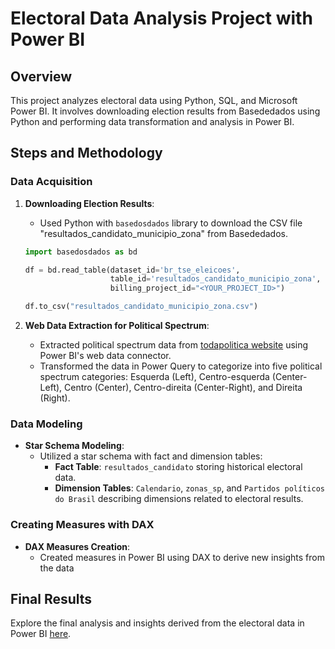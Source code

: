 # Electoral Data Analysis Project with Power BI

## Overview

This project analyzes electoral data using Python, SQL, and Microsoft Power BI. It involves downloading election results from Basededados using Python and performing data transformation and analysis in Power BI.

## Steps and Methodology

### Data Acquisition

1. **Downloading Election Results**: 
   - Used Python with `basedosdados` library to download the CSV file "resultados_candidato_municipio_zona" from Basededados.
   ```python
   import basedosdados as bd

   df = bd.read_table(dataset_id='br_tse_eleicoes',
                      table_id='resultados_candidato_municipio_zona',
                      billing_project_id="<YOUR_PROJECT_ID>")

   df.to_csv("resultados_candidato_municipio_zona.csv")
   ```

2. **Web Data Extraction for Political Spectrum**:
   - Extracted political spectrum data from [todapolitica website](https://www.todapolitica.com/partidos-politicos-brasil/) using Power BI's web data connector.
   - Transformed the data in Power Query to categorize into five political spectrum categories: Esquerda (Left), Centro-esquerda (Center-Left), Centro (Center), Centro-direita (Center-Right), and Direita (Right).

### Data Modeling

- **Star Schema Modeling**:
  - Utilized a star schema with fact and dimension tables:
    - **Fact Table**: `resultados_candidato` storing historical electoral data.
    - **Dimension Tables**: `Calendario`, `zonas_sp`, and `Partidos políticos do Brasil` describing dimensions related to electoral results.

### Creating Measures with DAX

- **DAX Measures Creation**:
  - Created measures in Power BI using DAX to derive new insights from the data

## Final Results

Explore the final analysis and insights derived from the electoral data in Power BI [here](https://www.novypro.com/project/dados-eleitorais-do-estado-de-s%C3%A3o-paulo-).

